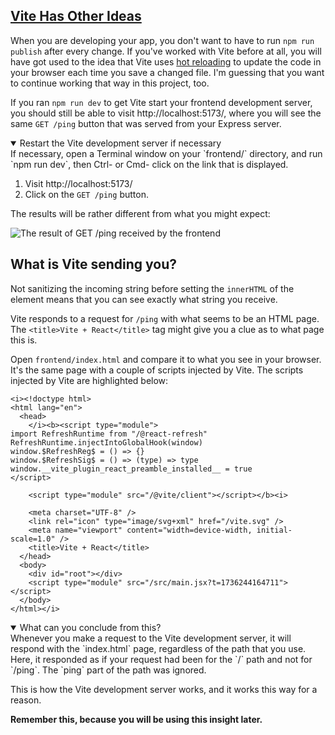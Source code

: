 <!-- Vite has other ideas -->
<section
  id="vite-has-other-ideas"
  aria-labelledby="vite-has-other-ideas"
  data-item="Vite Has Other Ideas"
>
  <h2><a href="#vite-has-other-ideas">Vite Has Other Ideas</a></h2>

When you are developing your app, you don't want to have to run `npm run publish` after every change. If you've worked with Vite before at all, you will have got used to the idea that Vite uses [hot reloading](https://dev.to/debajit13/the-magic-of-hot-reloading-in-react-5d48) to update the code in your browser each time you save a changed file. I'm guessing that you want to continue working that way in this project, too.

If you ran `npm run dev` to get Vite start your frontend development server, you should still be able to visit http://localhost:5173/, where you will see the same `GET /ping` button that was served from your Express server.

<details class="tip" open>
<summary>Restart the Vite development server if necessary</summary>
If necessary, open a Terminal window on your `frontend/` directory, and run `npm run dev`, then Ctrl- or Cmd- click on the link that is displayed.

</details>

1. Visit http://localhost:5173/
2. Click on the `GET /ping` button.

The results will be rather different from what you might expect:

![The result of GET /ping received by the frontend](images/viteping.webp)


## What is Vite sending you?

Not sanitizing the incoming string before setting the `innerHTML` of the element means that you can see exactly what string you receive.

Vite responds to a request for `/ping` with what seems to be an HTML page. The `<title>Vite + React</title>` tag might give you a clue as to what page this is. 

Open `frontend/index.html` and compare it to what you see in your browser. It's the same page with a couple of scripts injected by Vite. The scripts injected by Vite are highlighted below:

```html-
<i><!doctype html>
<html lang="en">
  <head>
    </i><b><script type="module">
import RefreshRuntime from "/@react-refresh"
RefreshRuntime.injectIntoGlobalHook(window)
window.$RefreshReg$ = () => {}
window.$RefreshSig$ = () => (type) => type
window.__vite_plugin_react_preamble_installed__ = true
</script>

    <script type="module" src="/@vite/client"></script></b><i>

    <meta charset="UTF-8" />
    <link rel="icon" type="image/svg+xml" href="/vite.svg" />
    <meta name="viewport" content="width=device-width, initial-scale=1.0" />
    <title>Vite + React</title>
  </head>
  <body>
    <div id="root"></div>
    <script type="module" src="/src/main.jsx?t=1736244164711"></script>
  </body>
</html></i>
```


<details class="question" open>
<summary>What can you conclude from this?</summary>
Whenever you make a request to the Vite development server, it will respond with the `index.html` page, regardless of the path that you use. Here, it responded as if your request had been for the `/` path and not for `/ping`. The `ping` part of the path was ignored.

This is how the Vite development server works, and it works this way for a reason.

**Remember this, because you will be using this insight later.**

</details>

</section>
